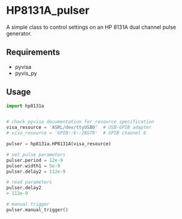 # HP8131A_pulser

A simple class to control settings on an HP 8131A dual channel pulse generator.


## Requirements
* pyvisa
* pyvis_py

## Usage

```python
import hp8131a


# check pyvisa documentation for resource specification
visa_resource = 'ASRL/dev/ttyUSB0'  # USB-GPIB adapter
# visa_resource = 'GPIB::6::INSTR'  # GPIB channel 6

pulser = hp8131a.HP8131A(visa_resource)

# set pulse parameters
pulser.period = 12e-9
pulser.width1 = 5e-9
pulser.delay2 = 112e-9

# read parameters
pulser.delay2
> 112e-9

# manual trigger
pulser.manual_trigger()
```

